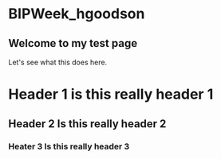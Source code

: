 # BIPWeek_hgoodson
  
## Welcome to my test page

Let's see what this does here.

# Header 1 is this really header 1
## Header 2 Is this really header 2
### Heater 3 Is this really header 3

